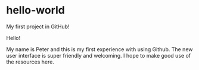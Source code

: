 # hello-world
My first project in GitHub!

Hello! 

My name is Peter and this is my first experience with using Github. The new user interface is super friendly and welcoming. I hope to make good use of the resources here.

